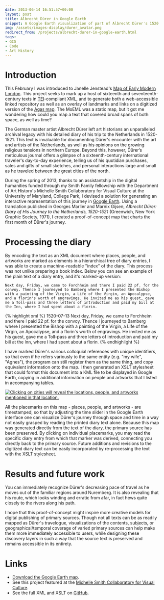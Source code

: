 ```yaml
---
date: 2013-06-14 16:51:57+00:00
layout: post
title: Albrecht Dürer in Google Earth
snippet: A Google Earth visualization of part of Albrecht Dürer's 1520 journey to the Netherlands.
img: /assets/images-display/durer_avatar.png
redirect_from: /projects/albrecht-durer-in-google-earth.html
tags:
- GIS
- Code
- Art History
---
```


# Introduction


This February I was introduced to Janelle Jenstead's [Map of Early Modern London](http://mapoflondon.uvic.ca/). This project seeks to mark up a host of sixteenth and seventeenth-century texts in [TEI](http://www.tei-c.org/index.xml)-compliant XML, and to generate both a web-accessible linked repository as well as an overlay of landmarks and links on a digitized version of the [Agas map](http://mapoflondon.uvic.ca/map.htm). The MoEML was a static map, but it got me wondering how could you map a text that covered broad spans of both space, as well as time?

The German master artist Albrecht Dürer left art historians an unparalleled archival legacy with his detailed diary of his trip to the Netherlands in 1520-1521. This text is invaluable for documenting Dürer's encounter with the art and artists of the Netherlands, as well as his opinions on the growing religious tensions in northern Europe. Beyond this, however, Dürer’s meticulous journal offers a glimpse of a sixteenth-century international traveler's day-to-day experience, telling us of his quotidian purchases, sales and gifts of small sketches, and personal interactions large and small as he traveled between the great cities of the north.

During the spring of 2013, thanks to an assistantship in the digital humanities funded through my Smith Family fellowship with the Department of Art History's Michelle Smith Collaboratory for Visual Culture at the University of Maryland, College Park, I devised a solution for generating an interactive representation of this journey in [Google Earth](http://www.google.com/earth/index.html). Using a translation published in Georges Marlier and Marnix Gijsen, _Albrecht Dürer: Diary of His Journey to the Netherlands, 1520-1521_ (Greenwich, New York Graphic Society, 1971), I created a proof-of-concept map that charts the first month of Dürer's journey.

<script src="//www.gmodules.com/ig/ifr?url=http://dl.google.com/developers/maps/embedkmlgadget.xml&amp;up_kml_url=http%3A%2F%2Fmichellesmithcollaboratory.umd.edu%2Fsites%2Fmichellesmithcollaboratory.umd.edu%2Ffiles%2FAlbrecht%2520Durer%2527s%2520Trip%2520to%2520the%2520Netherlands%2520in%25201520-1.kmz&amp;up_view_mode=earth&amp;up_earth_2d_fallback=0&amp;up_earth_fly_from_space=1&amp;up_earth_show_nav_controls=1&amp;up_earth_show_buildings=0&amp;up_earth_show_terrain=1&amp;up_earth_show_roads=0&amp;up_earth_show_borders=1&amp;up_earth_sphere=earth&amp;up_maps_zoom_out=0&amp;up_maps_default_type=map&amp;synd=open&amp;w=700&amp;h=600&amp;title=Embedded+KML+Viewer&amp;border=%23ffffff%7C3px%2C1px+solid+%23999999&amp;output=js"></script>

# Processing the diary


By encoding the text as an XML document where places, people, and artworks are marked as elements in a hierarchical tree of diary entries, I was able to create a machine-readable "index" of the diary. This process was not unlike preparing a book index. Below you can see an example of the plain text of a diary entry, and it's marked-up version:

	Next day, Friday, we came to Forchheim and there I paid 22 pf. for the convoy. Thence I journeyed to Bamberg where I presented the Bishop with a painting of the Virgin, a Life of the Virgin, an Apocalypse, and a florin's worth of engravings. He invited me as his guest, gave me a Toll-pass and three letters of introduction and paid my bill at the Inn, where I had spent about a florin.

{% highlight xml %}
<entry>
	<date>1520-07-13</date>
	<text><place id="Forchheim">Next day, Friday, we came to Forchheim and there I paid 22 pf. for the convoy.</place><place id="Bamberg"> Thence I journeyed to Bamberg where I presented <person id="GeorgSchenk">the Bishop</person> with a <artwork id="VirginPtg1">painting of the Virgin</artwork>, <artwork id="VirginCut1504">a Life of the Virgin</artwork>, <artwork id="ApocCut1498">an Apocalypse</artwork>, and <artwork id="MiscEng">a florin's worth of engravings</artwork>. He invited me as his guest, gave me a Toll-pass and three letters of introduction and paid my bill at the Inn, where I had spent about a florin.</place></text>
</entry>
{% endhighlight %}

I have marked Dürer's various colloquial references with unique identifiers, so that even if he refers variously to the same entity (e.g. "my wife", "Agnes"), the program can still register them as the same thing, and copy equivalent information onto the map. I then generated an XSLT stylesheet that could format this document into a KML file to be displayed in Google Earth, copying in additional information on people and artworks that I listed in accompanying tables.

[![Clicking on cities will reveal the locations, people, and artworks mentioned in that location. ](http://mlincoln.files.wordpress.com/2013/06/screen-shot-2013-06-14-at-8-37-55-am.png?w=625)](http://mlincoln.files.wordpress.com/2013/06/screen-shot-2013-06-14-at-8-37-55-am.png)

All the placemarks on this map - places, people, and artworks - are timestamped, so that by adjusting the time slider in the Google Earth interface one can visualize Dürer's journey through space and time in a way not easily grasped by reading the printed diary text alone. Because this map was generated directly from the text of the diary, the primary source has been preserved. By clicking on individual placemarks, you may read the specific diary entry from which that marker was derived, connecting you directly back to the primary source. Future additions and revisions to the digitized diary text can be easily incorporated by re-processing the text with the XSLT stylesheet.


# Results and future work


You can immediately recognize Dürer's decreasing pace of travel as he moves out of the familiar regions around Nuremberg. It is also revealing that his route, which looks winding and erratic from afar, in fact hews quite closely to the rivers along his path.

I hope that this proof-of-concept might inspire more creative models for digital publishing of primary sources. Though not all texts can be as readily mapped as Dürer's travelogue, visualizations of the contents, subjects, or geographical/temporal coverage of varied primary sources can help make them more immediately accessible to users, while designing these discovery layers in such a way that the source text is preserved and remains accessible in its entirety.

# Links

- [Download the Google Earth map](http://michellesmithcollaboratory.umd.edu/sites/michellesmithcollaboratory.umd.edu/files/Albrecht%20Durer%27s%20Trip%20to%20the%20Netherlands%20in%201520-1.kmz).
- See this project featured at the [Michelle Smith Collaboratory for Visual Culture](http://michellesmithcollaboratory.umd.edu/maps).
- See the full XML and XSLT on [GitHub](https://github.com/mdlincoln/durer/tree/master).